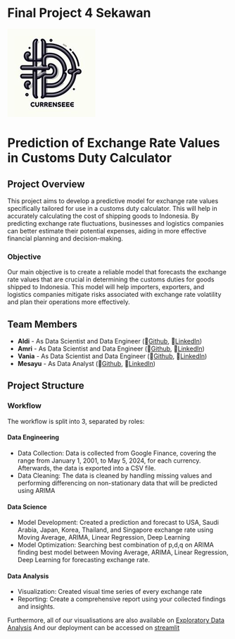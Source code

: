 # Final Project 4 Sekawan 

![Currenseelogo](https://github.com/FTDS-assignment-bay/p2-final-project-4-sekawan/blob/main/Logo3.jpeg)


# Prediction of Exchange Rate Values in Customs Duty Calculator

## Project Overview
This project aims to develop a predictive model for exchange rate values specifically tailored for use in a customs duty calculator. This will help in accurately calculating the cost of shipping goods to Indonesia. By predicting exchange rate fluctuations, businesses and logistics companies can better estimate their potential expenses, aiding in more effective financial planning and decision-making.

### Objective
Our main objective is to create a reliable model that forecasts the exchange rate values that are crucial in determining the customs duties for goods shipped to Indonesia. This model will help importers, exporters, and logistics companies mitigate risks associated with exchange rate volatility and plan their operations more effectively.

## Team Members
- **Aldi** - As Data Scientist and Data Engineer (📝[Github](https://github.com/gedealdi28), 📧[LinkedIn](https://www.linkedin.com/in/gede-aldi-vyacta-pranayena-s-412b741b7))
- **Amri** - As Data Scientist and Data Engineer (📝[Github](https://github.com/amrihakim9), 📧[LinkedIn](https://www.linkedin.com/in/muhammad-amri-hakim-0ba675224))
- **Vania** - As Data Scientist and Data Engineer (📝[Github](https://github.com/vaniaalya14), 📧[LinkedIn](https://www.linkedin.com/in/vania-alya-qonita/))
- **Mesayu** - As Data Analyst (📝[Github](https://github.com/Mesayu), 📧[LinkedIn](https://www.linkedin.com/in/mesayu-gina-puspita-9a81a1233/))

## Project Structure
### Workflow
The workflow is split into 3, separated by roles:

#### Data Engineering
- Data Collection: Data is collected from Google Finance, covering the range from January 1, 2001, to May 5, 2024, for each currency. Afterwards, the data is exported into a CSV file.
- Data Cleaning:  The data is cleaned by handling missing values and performing differencing on non-stationary data that will be predicted using ARIMA
#### Data Science
- Model Development: Created a prediction and forecast to USA, Saudi Arabia, Japan, Korea, Thailand, and Singapore exchange rate using Moving Average, ARIMA, Linear Regression, Deep Learning 
- Model Optimization: Searching best combination of p,d,q on ARIMA finding best model between Moving Average, ARIMA, Linear Regression, Deep Learning for forecasting exchange rate.
#### Data Analysis
- Visualization: Created visual time series of every exchange rate
- Reporting: Create a comprehensive report using your collected findings and insights.

Furthermore, all of our visualisations are also available on [Exploratory Data Analysis](https://public.tableau.com/app/profile/elia.oktaviani/viz/FinalProjectEDA_17121230420550/Dashboard2?publish=yes](https://public.tableau.com/app/profile/mesayu.puspita/viz/insightfinpro/Dashboard1?publish=yes))
And our deployment can be accessed on [streamlit]((https://huggingface.co/spaces/amrihakims/CurrenSee))
